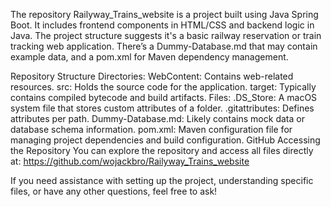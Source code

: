 The repository Railyway_Trains_website is a project built using Java Spring Boot. It includes frontend components in HTML/CSS and backend logic in Java. The project structure suggests it's a basic railway reservation or train tracking web application. There’s a Dummy-Database.md that may contain example data, and a pom.xml for Maven dependency management.

Repository Structure
Directories:
WebContent: Contains web-related resources.
src: Holds the source code for the application.
target: Typically contains compiled bytecode and build artifacts.
Files:
.DS_Store: A macOS system file that stores custom attributes of a folder.
.gitattributes: Defines attributes per path.
Dummy-Database.md: Likely contains mock data or database schema information.
pom.xml: Maven configuration file for managing project dependencies and build configuration.​
GitHub
Accessing the Repository
You can explore the repository and access all files directly at: https://github.com/wojackbro/Railyway_Trains_website

If you need assistance with setting up the project, understanding specific files, or have any other questions, feel free to ask!
